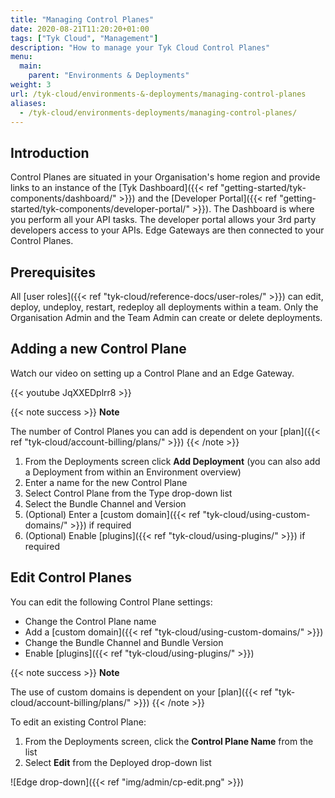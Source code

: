 ```yaml
---
title: "Managing Control Planes"
date: 2020-08-21T11:20:20+01:00
tags: ["Tyk Cloud", "Management"]
description: "How to manage your Tyk Cloud Control Planes"
menu:
  main:
    parent: "Environments & Deployments"
weight: 3
url: /tyk-cloud/environments-&-deployments/managing-control-planes
aliases:
  - /tyk-cloud/environments-deployments/managing-control-planes/
---
```


## Introduction

Control Planes are situated in your Organisation's home region and provide links to an instance of the [Tyk Dashboard]({{< ref "getting-started/tyk-components/dashboard/" >}}) and the [Developer Portal]({{< ref "getting-started/tyk-components/developer-portal/" >}}). The Dashboard is where you perform all your API tasks. The developer portal allows your 3rd party developers access to your APIs. Edge Gateways are then connected to your Control Planes.


## Prerequisites

All [user roles]({{< ref "tyk-cloud/reference-docs/user-roles/" >}}) can edit, deploy, undeploy, restart, redeploy all deployments within a team. Only the Organisation Admin and the Team Admin can create or delete deployments.

## Adding a new Control Plane

Watch our video on setting up a Control Plane and an Edge Gateway.

{{< youtube JqXXEDplrr8 >}}

{{< note success >}}
**Note**
  
The number of Control Planes you can add is dependent on your [plan]({{< ref "tyk-cloud/account-billing/plans/" >}})
{{< /note >}}

1. From the Deployments screen click **Add Deployment** (you can also add a Deployment from within an Environment overview)
2. Enter a name for the new Control Plane
3. Select Control Plane from the Type drop-down list
4. Select the Bundle Channel and Version
5. (Optional) Enter a [custom domain]({{< ref "tyk-cloud/using-custom-domains/" >}}) if required
6. (Optional) Enable [plugins]({{< ref "tyk-cloud/using-plugins/" >}}) if required

## Edit Control Planes

You can edit the following Control Plane settings:
* Change the Control Plane name
* Add a [custom domain]({{< ref "tyk-cloud/using-custom-domains/" >}})
* Change the Bundle Channel and Bundle Version
* Enable [plugins]({{< ref "tyk-cloud/using-plugins/" >}})

{{< note success >}}
**Note**
  
The use of custom domains is dependent on your [plan]({{< ref "tyk-cloud/account-billing/plans/" >}})
{{< /note >}}

To edit an existing Control Plane:

1. From the Deployments screen, click the **Control Plane Name** from the list
2. Select **Edit** from the Deployed drop-down list

![Edge drop-down]({{< ref "img/admin/cp-edit.png" >}})
